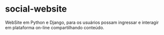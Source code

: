 # social-website
WebSite em Python e Django, para os usuários possam ingressar e interagir em plataforma on-line compartilhando conteúdo.
